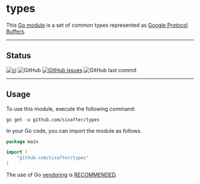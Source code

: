 # types

This [Go module](https://golang.org/ref/mod#modules-overview) is a set of common types 
represented as [Google Protocol Buffers](https://developers.google.com/protocol-buffers/).

---
## Status

[![ci](https://github.com/sixafter/types/actions/workflows/ci.yaml/badge.svg?branch=main)](https://github.com/sixafter/types/actions/workflows/ci.yaml)
![GitHub](https://img.shields.io/github/license/sixafter/types)
[![GitHub issues](https://img.shields.io/github/issues/sixafter/types)](https://img.shields.io/github/issues/sixafter/types)
![GitHub last commit](https://img.shields.io/github/last-commit/sixafter/types)

---
## Usage

To use this module, execute the following command:

```shell
go get -u github.com/sixafter/types
```

In your Go code, you can import the module as follows.

```go
package main

import (
    "github.com/sixafter/types"
)
```

The use of Go [vendoring](https://golang.org/ref/mod#vendoring) is [RECOMMENDED].

[MUST]: https://datatracker.ietf.org/doc/html/rfc2119
[MUST NOT]: https://datatracker.ietf.org/doc/html/rfc2119
[SHOULD]: https://datatracker.ietf.org/doc/html/rfc2119
[SHOULD NOT]: https://datatracker.ietf.org/doc/html/rfc2119
[MAY]: https://datatracker.ietf.org/doc/html/rfc2119
[SHALL]: https://datatracker.ietf.org/doc/html/rfc2119
[SHALL NOT]: https://datatracker.ietf.org/doc/html/rfc2119
[REQUIRED]: https://datatracker.ietf.org/doc/html/rfc2119
[RECOMMENDED]: https://datatracker.ietf.org/doc/html/rfc2119
[NOT RECOMMENDED]: https://datatracker.ietf.org/doc/html/rfc2119

